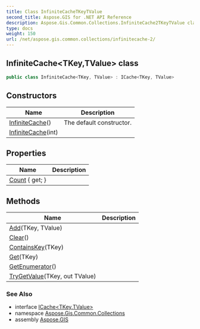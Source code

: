 ```yaml
---
title: Class InfiniteCacheTKeyTValue
second_title: Aspose.GIS for .NET API Reference
description: Aspose.Gis.Common.Collections.InfiniteCache2TKeyTValue class. 
type: docs
weight: 150
url: /net/aspose.gis.common.collections/infinitecache-2/
---
```

## InfiniteCache&lt;TKey,TValue&gt; class

```csharp
public class InfiniteCache<TKey, TValue> : ICache<TKey, TValue>
```

## Constructors

| Name | Description |
| --- | --- |
| [InfiniteCache](infinitecache/#constructor)() | The default constructor. |
| [InfiniteCache](infinitecache/#constructor_1)(int) |  |

## Properties

| Name | Description |
| --- | --- |
| [Count](../../aspose.gis.common.collections/infinitecache-2/count/) { get; } |  |

## Methods

| Name | Description |
| --- | --- |
| [Add](../../aspose.gis.common.collections/infinitecache-2/add/)(TKey, TValue) |  |
| [Clear](../../aspose.gis.common.collections/infinitecache-2/clear/)() |  |
| [ContainsKey](../../aspose.gis.common.collections/infinitecache-2/containskey/)(TKey) |  |
| [Get](../../aspose.gis.common.collections/infinitecache-2/get/)(TKey) |  |
| [GetEnumerator](../../aspose.gis.common.collections/infinitecache-2/getenumerator/)() |  |
| [TryGetValue](../../aspose.gis.common.collections/infinitecache-2/trygetvalue/)(TKey, out TValue) |  |

### See Also

* interface [ICache&lt;TKey,TValue&gt;](../icache-2/)
* namespace [Aspose.Gis.Common.Collections](../../aspose.gis.common.collections/)
* assembly [Aspose.GIS](../../)


